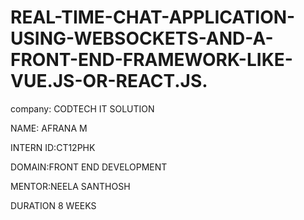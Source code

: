 # REAL-TIME-CHAT-APPLICATION-USING-WEBSOCKETS-AND-A-FRONT-END-FRAMEWORK-LIKE-VUE.JS-OR-REACT.JS.

company: CODTECH IT SOLUTION

NAME: AFRANA M

INTERN ID:CT12PHK

DOMAIN:FRONT END DEVELOPMENT

MENTOR:NEELA SANTHOSH

DURATION 8 WEEKS


